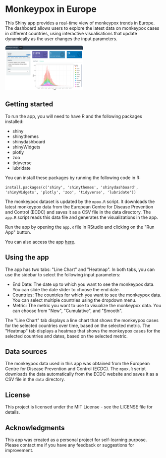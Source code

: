 # Monkeypox in Europe

This Shiny app provides a real-time view of monkeypox trends in Europe. The dashboard allows users to explore the latest data on monkeypox cases in different countries, using interactive visualisations that update dynamically as the user changes the input parameters.

<img src="thumbnail.png" width="50%" height="50%">

## Getting started

To run the app, you will need to have R and the following packages installed:

- shiny
- shinythemes
- shinydashboard
- shinyWidgets
- plotly
- zoo
- tidyverse
- lubridate

You can install these packages by running the following code in R:

```
install.packages(c('shiny', 'shinythemes', 'shinydashboard', 'shinyWidgets', 'plotly', 'zoo', 'tidyverse', 'lubridate'))
```

The monkeypox dataset is updated by the `mpox.R` script. It downloads the latest monkeypox data from the European Centre for Disease Prevention and Control (ECDC) and saves it as a CSV file in the data directory. The `app.R` script reads this data file and generates the visualizations in the app.

Run the app by opening the `app.R` file in RStudio and clicking on the "Run App" button.

You can also access the app [here](https://ccyhui.shinyapps.io/mpox-shiny).

## Using the app

The app has two tabs: "Line Chart" and "Heatmap". In both tabs, you can use the sidebar to select the following input parameters:

- End Date: The date up to which you want to see the monkeypox data. You can slide the date slider to choose the end date.
- Countries: The countries for which you want to see the monkeypox data. You can select multiple countries using the dropdown menu.
- Metric: The metric you want to use to visualize the monkeypox data. You can choose from "New", "Cumulative", and "Smooth".

The "Line Chart" tab displays a line chart that shows the monkeypox cases for the selected countries over time, based on the selected metric. The "Heatmap" tab displays a heatmap that shows the monkeypox cases for the selected countries and dates, based on the selected metric.

## Data sources

The monkeypox data used in this app was obtained from the European Centre for Disease Prevention and Control (ECDC). The `mpox.R` script downloads the data automatically from the ECDC website and saves it as a CSV file in the `data` directory.

## License

This project is licensed under the MIT License - see the LICENSE file for details.

## Acknowledgments

This app was created as a personal project for self-learning purpose. Please contact me if you have any feedback or suggestions for improvement.
